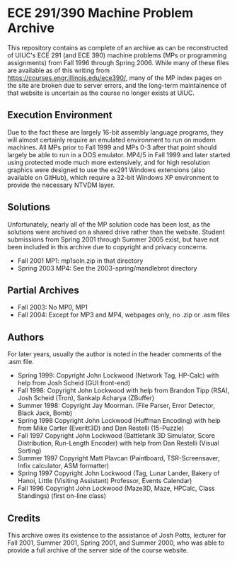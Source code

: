 # ECE 291/390 Machine Problem Archive

This repository contains as complete of an archive as can be reconstructed of
UIUC's ECE 291 (and ECE 390) machine problems (MPs or programming assignments)
from Fall 1996 through Spring 2006.  While many of these files are available as
of this writing from https://courses.engr.illinois.edu/ece390/, many of the MP
index pages on the site are broken due to server errors, and the long-term
maintainence of that website is uncertain as the course no longer exists at
UIUC.

## Execution Environment

Due to the fact these are largely 16-bit assembly language programs, they will
almost certainly require an emulated environment to run on modern machines.
All MPs prior to Fall 1999 and MPs 0-3 after that point should largely be able
to run in a DOS emulator.  MP4/5 in Fall 1999 and later started using protected
mode much more extensively, and for high resolution graphics were designed to
use the ex291 Windows extensions (also available on GitHub), which require a
32-bit Windows XP environment to provide the necessary NTVDM layer.

## Solutions

Unfortunately, nearly all of the MP solution code has been lost, as the
solutions were archived on a shared drive rather than the website.  Student
submissions from Spring 2001 through Summer 2005 exist, but have not been
included in this archive due to copyright and privacy concerns.

* Fall 2001 MP1: mp1soln.zip in that directory
* Spring 2003 MP4: See the 2003-spring/mandlebrot directory

## Partial Archives

* Fall 2003: No MP0, MP1
* Fall 2004: Except for MP3 and MP4, webpages only, no .zip or .asm files

## Authors

For later years, usually the author is noted in the header comments of the .asm
file.

* Spring 1999: Copyright John Lockwood (Network Tag, HP-Calc) with help from Josh Scheid (GUI front-end)
* Fall 1998: Copyright John Lockwood with help from Brandon Tipp (RSA), Josh Scheid (Tron), Sankalp Acharya (ZBuffer)
* Summer 1998: Copyright Jay Moorman. (File Parser, Error Detector, Black Jack, Bomb)
* Spring 1998 Copyright John Lockwood (Huffman Encoding) with help from Mike Carter (Everitt3D) and Dan Restelli (15-Puzzle)
* Fall 1997 Copyright John Lockwood (Battletank 3D Simulator, Score Distribution, Run-Length Encoder) with help from Dan Restelli (Visual Sorting)
* Summer 1997 Copyright Matt Plavcan (Paintboard, TSR-Screensaver, Infix calculator, ASM formatter)
* Spring 1997 Copyright John Lockwood (Tag, Lunar Lander, Bakery of Hanoi, Little (Visiting Assistant) Professor, Events Calendar)
* Fall 1996 Copyright John Lockwood (Maze3D, Maze, HPCalc, Class Standings) (first on-line class)

## Credits

This archive owes its existence to the assistance of Josh Potts, lecturer for
Fall 2001, Summer 2001, Spring 2001, and Summer 2000, who was able to provide
a full archive of the server side of the course website.

